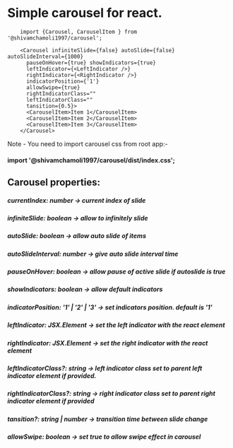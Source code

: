 # Simple carousel for react.

```
    import {Carousel, CarouselItem } from '@shivamchamoli1997/carousel';

    <Carousel infiniteSlide={false} autoSlide={false} autoSlideInterval={1000}
      pauseOnHover={true} showIndicators={true}
      leftIndicator={<LeftIndicator />}
      rightIndicator={<RightIndicator />}
      indicatorPosition={'1'}
      allowSwipe={true}
      rightIndicatorClass=""
      leftIndicatorClass=""
      tansition={0.5}>
      <CarouselItem>Item 1</CarouselItem>
      <CarouselItem>Item 2</CarouselItem>
      <CarouselItem>Item 3</CarouselItem>
    </Carousel>
```

Note - You need to import carousel css from root app:-
#### import '@shivamchamoli1997/carousel/dist/index.css';

## Carousel properties:

##### currentIndex: number -> current index of slide

##### infiniteSlide: boolean -> allow to infinitely slide

##### autoSlide: boolean -> allow auto slide of items

##### autoSlideInterval: number -> give auto slide interval time

##### pauseOnHover: boolean -> allow pause of active slide if autoslide is true

##### showIndicators: boolean -> allow default indicators

##### indicatorPosition: '1' | '2' | '3' -> set indicators position. default is '1'

##### leftIndicator: JSX.Element -> set the left indicator with the react element

##### rightIndicator: JSX.Element -> set the right indicator with the react element

##### leftIndicatorClass?: string -> left indicator class set to parent left indicator element if provided.

##### rightIndicatorClass?: string -> right indicator class set to parent right indicator element if provided

##### tansition?: string | number -> transition time between slide change

##### allowSwipe: boolean -> set true to allow swipe effect in carousel
